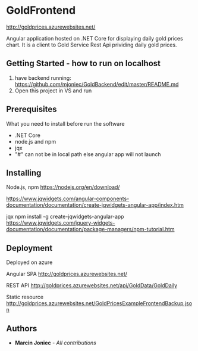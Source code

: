 # GoldFrontend

http://goldprices.azurewebsites.net/

Angular application hosted on .NET Core for displaying daily gold prices chart. It is a client to Gold Service Rest Api prividing daily gold prices. 

## Getting Started - how to run on localhost

1. have backend running: https://github.com/mjoniec/GoldBackend/edit/master/README.md
2. Open this project in VS and run


## Prerequisites

What you need to install before run the software

- .NET Core
- node.js and npm
- jqx
- "#" can not be in local path else angular app will not launch


## Installing

Node.js, npm
https://nodejs.org/en/download/

https://www.jqwidgets.com/angular-components-documentation/documentation/create-jqwidgets-angular-app/index.htm

jqx
npm install -g create-jqwidgets-angular-app
https://www.jqwidgets.com/jquery-widgets-documentation/documentation/package-managers/npm-tutorial.htm


## Deployment
Deployed on azure

Angular SPA
http://goldprices.azurewebsites.net/

REST API
http://goldprices.azurewebsites.net/api/GoldData/GoldDaily

Static resource
http://goldprices.azurewebsites.net/GoldPricesExampleFrontendBackup.json


## Authors

* **Marcin Joniec** - *All contributions*
